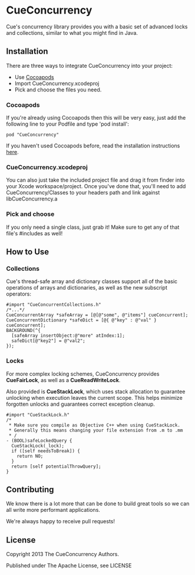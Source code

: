 CueConcurrency
===========================

Cue's concurrency library provides you with a basic set of advanced locks and collections, similar to what you might find in Java. 

## Installation
There are three ways to integrate CueConcurrency into your project:
* Use [Cocoapods](http://cocoapods.org/)
* Import CueConcurrency.xcodeproj
* Pick and choose the files you need.

### Cocoapods
If you're already using Cocoapods then this will be very easy, just add the following line to your Podfile
and type 'pod install':
~~~~~~~~~~~~~~.ruby
pod "CueConcurrency"
~~~~~~~~~~~~~~

If you haven't used Cocoapods before, read the installation instructions [here](http://cocoapods.org/#install).

### CueConcurrency.xcodeproj
You can also just take the included project file and drag it from finder into your Xcode workspace/project. 
Once you've done that,  you'll need to add CueConcurrency/Classes to your headers path and link against libCueConcurrency.a

### Pick and choose
If you only need a single class, just grab it! Make sure to get any of that file's #includes as well!

## How to Use

### Collections
Cue's thread-safe array and dictionary classes support all of the basic operations of arrays and dictionaries, 
as well as the new subscript operators:
~~~~~~~~~~~~~~~~~~~~~~~~~~~~~~~~.objc
#import "CueConcurrentCollections.h"
/*...*/
CueConcurrentArray *safeArray = [@[@"some", @"items"] cueConcurrent];
CueConcurrentDictionary *safeDict = [@{ @"key" : @"val" } cueConcurrent];
BACKGROUND(^{
  [safeArray insertObject:@"more" atIndex:1];
  safeDict[@"key2"] = @"val2";
});
~~~~~~~~~~~~~~~~~~~~~~~~~~~~~~~~

### Locks
For more complex locking schemes, CueConcurrency provides __CueFairLock__, as well as a __CueReadWriteLock__.

Also provided is __CueStackLock__, which uses stack allocation to guarantee unlocking when execution leaves the current scope.
This helps minimize forgotten unlocks and guarantees correct exception cleanup.

~~~~~~~~~~~~~~~~~~~~~~~~~~~~~~~~.objc
#import "CueStackLock.h"
/*
 * Make sure you compile as Objective C++ when using CueStackLock. 
 * Generally this means changing your file extension from .m to .mm
 * /
- (BOOL)safeLockedQuery {
  CueStackLock(_lock);
  if ([self needsToBreak]) {
    return NO;
  }
  return [self potentialThrowQuery];  
}
~~~~~~~~~~~~~~~~~~~~~~~~~~~~~~~~

## Contributing

We know there is a lot more that can be done to build great tools so we can all write more performant applications.

We're always happy to receive pull requests!

## License

Copyright 2013 The CueConcurrency Authors.

Published under The Apache License, see LICENSE
